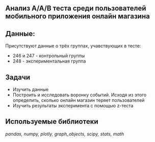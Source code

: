 ## Анализ A/A/B теста среди пользователей мобильного приложения онлайн магазина
## Данные:
Присутствуют данные о трёх группах, учавствующих в тесте:
- 246 и 247 - контрольный группы
- 248 - экспериментальная группа

## Задачи

- Изучить данные
- Построить и исследовать воронку событий. Исходя из этого определить, сколько онлайн магазин теряет пользователей
- Изучить результаты эксперимента с помощью z-теста

## Используемые библиотеки
*pandas, numpy, plotly, graph_objects, scipy, stats, math*
